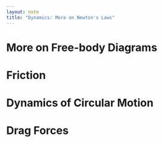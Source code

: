 ```yaml
---
layout: note
title: "Dynamics: More on Newton's Laws"
---
```


# More on Free-body Diagrams
# Friction
# Dynamics of Circular Motion
# Drag Forces

